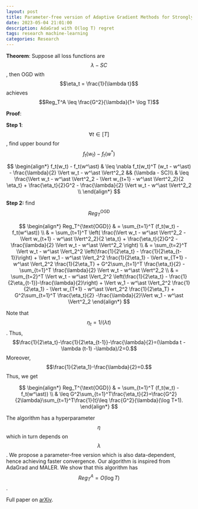 ```yaml
---
layout: post
title: Parameter-free version of Adaptive Gradient Methods for Strongly-Convex Functions
date: 2023-05-04 21:01:00
description: AdaGrad with O(log T) regret
tags: research machine-learning
categories: Research
---
```


**Theorem**:
Suppose all loss functions are $$\lambda-SC$$, then OGD with $$\eta_t = \frac{1}{\lambda t}$$ achieves $$Reg_T^A \leq \frac{G^2}{\lambda}(1+ \log T)$$

**Proof**:

**Step 1**: $$\forall t \in [T]$$, find upper bound for $$f_t(w_t) - f_t(w^\ast)$$

$$
\begin{align*}
f_t(w_t) - f_t(w^\ast) & \leq \nabla f_t(w_t)^T (w_t - w^\ast) - \frac{\lambda}{2} \Vert w_t - w^\ast \Vert^2_2 && (\lambda - SC)\\
& \leq \frac{\Vert w_t - w^\ast \Vert^2_2 - \Vert w_{t+1} - w^\ast \Vert^2_2}{2 \eta_t} + \frac{\eta_t}{2}G^2 - \frac{\lambda}{2} \Vert w_t - w^\ast \Vert^2_2 \\
\end{align*}
$$

<!-- The last inequality follows from our previous [result](https://github.com/mltheory/CS7545/wiki/Lecture_16:-Online-Gradient-Descent#ogd-real) for convex functions. -->

**Step 2:** find $$Reg^{\text{OGD}}_T$$

$$
\begin{align*}
Reg_T^{\text{OGD}} & = \sum_{t=1}^T (f_t(w_t) - f_t(w^\ast)) \\
& = \sum_{t=1}^T \left( \frac{\Vert w_t - w^\ast \Vert^2_2 - \Vert w_{t+1} - w^\ast \Vert^2_2}{2 \eta_t} + \frac{\eta_t}{2}G^2 - \frac{\lambda}{2} \Vert w_t - w^\ast \Vert^2_2 \right) \\
& = \sum_{t=2}^T \Vert w_t - w^\ast \Vert_2^2 \left(\frac{1}{2\eta_t} - \frac{1}{2\eta_{t-1}}\right) + \Vert w_1 - w^\ast \Vert_2^2 \frac{1}{2\eta_1} - \Vert w_{T+1} - w^\ast \Vert_2^2 \frac{1}{2\eta_T} + G^2\sum_{t=1}^T \frac{\eta_t}{2} - \sum_{t=1}^T \frac{\lambda}{2} \Vert w_t - w^\ast \Vert^2_2  \\
& = \sum_{t=2}^T \Vert w_t - w^\ast \Vert_2^2 \left(\frac{1}{2\eta_t} - \frac{1}{2\eta_{t-1}}-\frac{\lambda}{2}\right) + \Vert w_1 - w^\ast \Vert_2^2 \frac{1}{2\eta_1} - \Vert w_{T+1} - w^\ast \Vert_2^2 \frac{1}{2\eta_T} + G^2\sum_{t=1}^T \frac{\eta_t}{2} -\frac{\lambda}{2}\Vert w_1 - w^\ast \Vert^2_2
\end{align*}
$$

Note that $$\eta_t = 1/(\lambda t)$$. Thus, $$\frac{1}{2\eta_t}-\frac{1}{2\eta_{t-1}}-\frac{\lambda}{2}=(\lambda t - \lambda (t-1) -\lambda)/2=0.$$ Moreover, $$\frac{1}{2\eta_1}-\frac{\lambda}{2}=0.$$ Thus, we get 

$$
\begin{align*}
Reg_T^{\text{OGD}} & = \sum_{t=1}^T (f_t(w_t) - f_t(w^\ast)) \\
& \leq G^2\sum_{t=1}^T\frac{\eta_t}{2}=\frac{G^2}{2\lambda}\sum_{t=1}^T\frac{1}{t}\leq \frac{G^2}{\lambda}(\log T+1). 
\end{align*}
$$

The algorithm has a hyperparameter $$\eta$$ which in turn depends on $$\lambda$$. We propose a parameter-free version which is also data-dependent, hence achieving faster convergence. Our algorithm is inspired from AdaGrad and MALER. We show that this algorithm has $$Reg_T^A = O(\log T)$$.

Full paper on [arXiv](https://arxiv.org/abs/2306.06613).